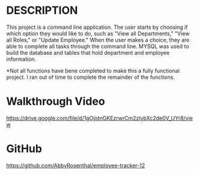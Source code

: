 # DESCRIPTION
This project is a command line application.  The user starts by choosing if which option they would like to do, such as "View all Departments," "View all Roles," or "Update Employee." When the user makes a choice, they are able to complete all tasks through the command line.  MYSQL was used to build the database and tables that hold department and employee information.

*Not all functions have bene completed to make this a fully functional project.  I ran out of time to complete the remainder of the functions. 

# Walkthrough Video

https://drive.google.com/file/d/1gOjotnGKEzrwrCm2zlybXc2de0V_UYr8/view

# GitHub
https://github.com/AbbyRosenthal/employee-tracker-12 